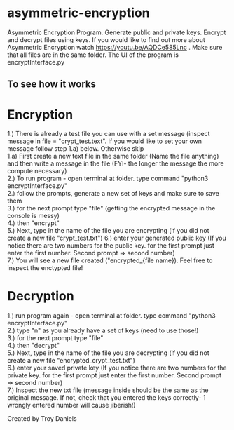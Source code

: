 # asymmetric-encryption
Asymmetric Encryption Program. Generate public and private keys. Encrypt and decrypt files using keys.
If you would like to find out more about Asymmetric Encryption watch https://youtu.be/AQDCe585Lnc .
Make sure that all files are in the same folder.
The UI of the program is encryptInterface.py
## To see how it works
# Encryption
1.) There is already a test file you can use with a set message (inspect message in file = "crypt_test.text". If you would like to set your own message follow step 1.a) below. Otherwise skip <br>
1.a) First create a new text file in the same folder (Name the file anything) and then write a message in the file (FYI- the longer the message the more compute necessary) <br>
2.) To run program - open terminal at folder. type command "python3 encryptInterface.py" <br>
2.) follow the prompts, generate a new set of keys and make sure to save them <br>
3.) for the next prompt type "file" (getting the encrypted message in the console is messy)<br>
4.) then "encrypt" <br>
5.) Next, type in the name of the file you are encrypting (if you did not create a new file "crypt_test.txt")
6.) enter your generated public key (If you notice there are two numbers for the public key. for the first prompt just enter the first number. Second prompt => second number) <br>
7.) You will see a new file created ("encrypted_{file name}). Feel free to inspect the enctypted file! <br>

# Decryption <br>
1.)  run program again - open terminal at folder. type command "python3 encryptInterface.py" <br>
2.) type "n" as you already have a set of keys (need to use those!) <br>
3.) for the next prompt type "file" <br>
4.) then "decrypt" <br>
5.) Next, type in the name of the file you are decrypting (if you did not create a new file "encrypted_crypt_test.txt") <br>
6.) enter your saved private key (If you notice there are two numbers for the private key. for the first prompt just enter the first number. Second prompt => second number) <br>
7.) Inspect the new txt file (message inside should be the same as the original message. If not, check that you entered the keys correctly- 1 wrongly entered number will cause  jiberish!) <br>

Created by Troy Daniels
